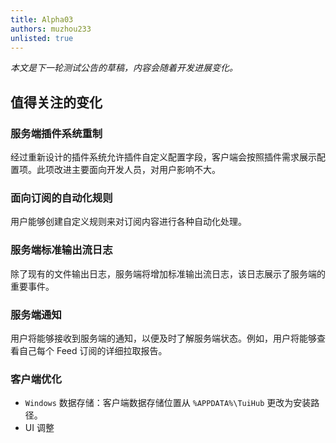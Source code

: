 ```yaml
---
title: Alpha03
authors: muzhou233
unlisted: true
---
```


*本文是下一轮测试公告的草稿，内容会随着开发进展变化。*

<!-- truncate -->

## 值得关注的变化

### 服务端插件系统重制

经过重新设计的插件系统允许插件自定义配置字段，客户端会按照插件需求展示配置项。此项改进主要面向开发人员，对用户影响不大。

### 面向订阅的自动化规则

用户能够创建自定义规则来对订阅内容进行各种自动化处理。

### 服务端标准输出流日志

除了现有的文件输出日志，服务端将增加标准输出流日志，该日志展示了服务端的重要事件。

### 服务端通知

用户将能够接收到服务端的通知，以便及时了解服务端状态。例如，用户将能够查看自己每个 Feed 订阅的详细拉取报告。

### 客户端优化

- `Windows` 数据存储：客户端数据存储位置从 `%APPDATA%\TuiHub` 更改为安装路径。
- UI 调整
